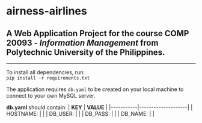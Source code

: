 # airness-airlines

## A Web Application Project for the course **COMP 20093** - *Information Management* from Polytechnic University of the Philippines.

---

To install all dependencies, run:  
`pip install -r requirements.txt`

The application requires `db.yaml` to be created on your local machine to connect to your own MySQL server. 

**db.yaml** should contain:
|  **KEY**  |      **VALUE**     |
|-----------|--------------------|
| HOSTNAME: | *<your-host-name>* |
| DB_USER:  | *<your-db-user>*   |
| DB_PASS:  | *<your-password>*  |
| DB_NAME:  | *<your-db-name>*   |
